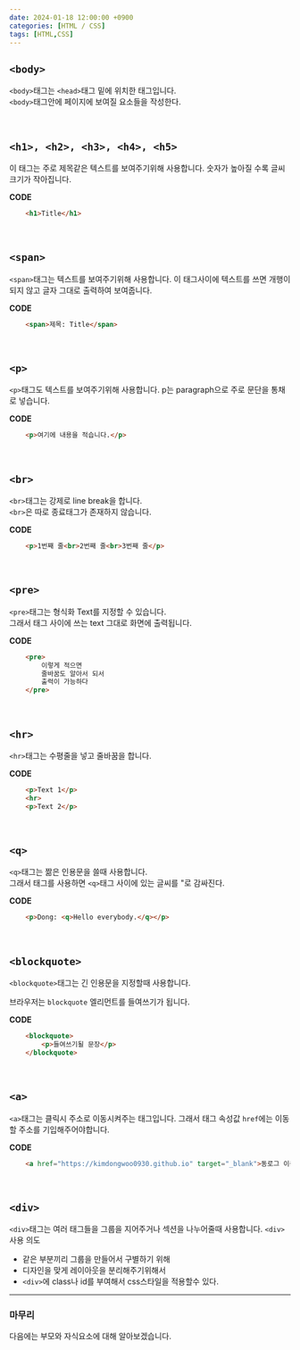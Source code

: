 ```yaml
---
date: 2024-01-18 12:00:00 +0900
categories: [HTML / CSS]
tags: [HTML,CSS]
---
```


## `<body>`
`<body>`태그는 `<head>`태그 밑에 위치한 태그입니다.  
`<body>`태그안에 페이지에 보여질 요소들을 작성한다.

<br/>

## `<h1>, <h2>, <h3>, <h4>, <h5>`
이 태그는 주로 제목같은 텍스트를 보여주기위해 사용합니다.
숫자가 높아질 수록 글씨크기가 작아집니다.

**CODE**
```html
    <h1>Title</h1>
```

<br/>

## `<span>`
`<span>`태그는 텍스트를 보여주기위해 사용합니다.
이 태그사이에 텍스트를 쓰면 개행이 되지 않고 글자 그대로 출력하여 보여줍니다.

**CODE**
```html
    <span>제목: Title</span>
```

<br/>

## `<p>`
`<p>`태그도 텍스트를 보여주기위해 사용합니다.
p는 paragraph으로 주로 문단을 통채로 넣습니다.

**CODE**
```html
    <p>여기에 내용을 적습니다.</p>
```

<br/>

## `<br>`
`<br>`태그는 강제로 line break을 합니다.  
`<br>`은 따로 종료태그가 존재하지 않습니다.

**CODE**
```html
    <p>1번째 줄<br>2번째 줄<br>3번째 줄</p>
```

<br/>

## `<pre>`
`<pre>`태그는 형식화 Text를 지정할 수 있습니다.  
그래서 태그 사이에 쓰는 text 그대로 화면에 출력됩니다.

**CODE**
```html
    <pre>
        이렇게 적으면 
        줄바꿈도 알아서 되서
        출력이 가능하다
    </pre>
```

<br/>

## `<hr>`
`<hr>`태그는 수평줄을 넣고 줄바꿈을 합니다.

**CODE**
```html
    <p>Text 1</p>
    <hr>
    <p>Text 2</p>
```

<br>

## `<q>`
`<q>`태그는 짦은 인용문을 쓸때 사용합니다.  
그래서 태그를 사용하면 `<q>`태그 사이에 있는 글씨를 "로 감싸진다.

**CODE**
```html
    <p>Dong: <q>Hello everybody.</q></p>
```

<br>

## `<blockquote>`
`<blockquote>`태그는 긴 인용문을 지정할때 사용합니다.

브라우저는 `blockquote` 엘리먼트를 들여쓰기가 됩니다. 

**CODE**
```html
    <blockquote>
        <p>들여쓰기될 문장</p>
    </blockquote>
```

<br>

## `<a>`
`<a>`태그는 클릭시 주소로 이동시켜주는 태그입니다.
그래서 태그 속성값 `href`에는 이동할 주소를 기입해주어야합니다.

**CODE**
```html
    <a href="https://kimdongwoo0930.github.io" target="_blank">동로그 이동</a>
```

<br>

## `<div>`
`<div>`태그는 여러 태그들을 그룹을 지어주거나 섹션을 나누어줄때 사용합니다.
`<div>` 사용 의도
* 같은 부분끼리 그룹을 만들어서 구별하기 위해
* 디자인을 맞게 레이아웃을 분리해주기위해서
* `<div>`에 class나 id를 부여해서 css스타일을 적용할수 있다.

---

### 마무리

다음에는 부모와 자식요소에 대해 알아보겠습니다.